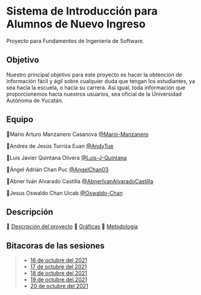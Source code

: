# Sistema de Introducción para Alumnos de Nuevo Ingreso
Proyecto para Fundamentos de Ingeniería de Software.

## Objetivo

Nuestro principal objetivo para este proyecto es hacer la obtención de información fácil y ágil sobre cualquier duda que tengan los estudiantes, ya sea hacia la escuela, o hacia su carrera. Así igual, toda información que proporcionemos hacia nuestros usuarios, sea oficial de la Universidad Autónoma de Yucatán.

## Equipo
💎Mario Arturo Manzanero Casanova [@Mario-Manzanero](https://github.com/Mario-Manzanero "Click Aquí")

🔷Andres de Jesús Turriza Euan [@AndyTue](https://github.com/AndyTue "Click Aquí")


🔷Luis Javier Quintana Olivera [@Luis-J-Quintana](https://github.com/AndyTue "Click Aquí") 

🔷Ángel Adrián Chan Puc [@AngelChan03](https://github.com/AngelChan03 "Click Aquí")

🔷Abner Iván Alvarado Castilla [@AbnerIvanAlvaradoCastilla](https://github.com/Luis-J-Quintana "Click Aquí")

🔷Jesus Oswaldo Chan Uicab [@Oswaldo-Chan](https://github.com/Oswaldo-Chan "Click Aquí")
 
## Descripción

🔸 [Descrpción del proyecto](https://github.com/AndyTue/LIS/tree/main/Descripci%C3%B3n%20del%20proyecto)
🔸 [Gráficas](https://github.com/AndyTue/LIS/tree/main/Gr%C3%A1ficas)
🔸 [Metodología](https://github.com/AndyTue/LIS/tree/main/Metodolog%C3%ADa)

## Bitacoras de las sesiones

> - [16 de octubre del 2021](https://github.com/AndyTue/LIS/blob/51b5b0a694bd35604d68c4ee0fc1043feb2a05e5/Bit%C3%A1cora/Primera_reuni%C3%B3n.md)
> - [17 de octubre del 2021](https://github.com/AndyTue/LIS/blob/51b5b0a694bd35604d68c4ee0fc1043feb2a05e5/Bit%C3%A1cora/Segunda_reuni%C3%B3n.md)
> - [18 de octubre del 2021](https://github.com/AndyTue/LIS/blob/51b5b0a694bd35604d68c4ee0fc1043feb2a05e5/Bit%C3%A1cora/Tercera_reuni%C3%B3n.md)
> - [19 de octubre del 2021](https://github.com/AndyTue/LIS/blob/51b5b0a694bd35604d68c4ee0fc1043feb2a05e5/Bit%C3%A1cora/Cuarta_reuni%C3%B3n.md)
> - [20 de octubre del 2021]()
